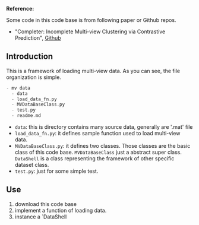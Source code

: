 
**Reference:**

Some code in this code base is from following paper or Github repos.

* "Completer: Incomplete Multi-view Clustering via Contrastive Prediction", <a href="https://github.com/XLearning-SCU/2021-CVPR-Completer">Github</a>

## Introduction

This is a framework of loading multi-view data. As you can see, the file organization is simple.

```c
- mv data
  - data
  - load_data_fn.py
  - MVDataBaseClass.py
  - test.py
  - readme.md
```

- `data`: this is directory contains many source data, generally are '.mat' file
- `load_data_fn.py`: it defines sample function used to load multi-view data.
- `MVDataBaseClass.py`: it defines two classes. Those classes are the basic class of this code base. `MVDataBaseClass` just a abstract super class. `DataShell` is a class representing the framework of other specific dataset class.
- `test.py`: just for some simple test.

## Use

1. download this code base
2. implement a function of loading data.
3. instance a `DataShell